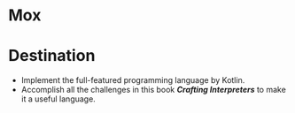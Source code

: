 # Mox
# Destination
* Implement the full-featured programming language by Kotlin.
* Accomplish all the challenges in this book ***Crafting Interpreters*** to make it a useful language.
